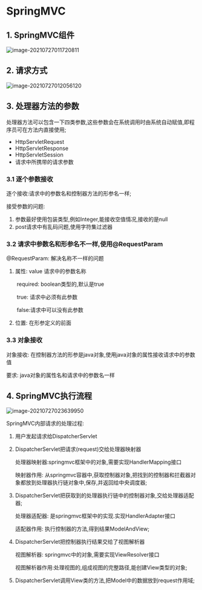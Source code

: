 # SpringMVC


## 1. SpringMVC组件

![image-20210727011720811](../../static/image-20210727011720811.png)

## 2. 请求方式

![image-20210727012056120](../../static/image-20210727012056120.png)

## 3. 处理器方法的参数

处理器方法可以包含一下四类参数,这些参数会在系统调用时由系统自动赋值,即程序员可在方法内直接使用;

* HttpServletRequest
* HttpServletResponse
* HttpServletSession
* 请求中所携带的请求参数

### 3.1 逐个参数接收

逐个接收:请求中的参数名和控制器方法的形参名一样;

接受参数的问题:

1. 参数最好使用包装类型,例如Integer,能接收空值情况,接收的是null
2. post请求中有乱码问题,使用字符集过滤器

### 3.2 请求中参数名和形参名不一样,使用@RequestParam

@RequestParam: 解决名称不一样的问题

1. 属性: value 请求中的参数名称

   ​			required: boolean类型的,默认是true

   ​							  true: 请求中必须有此参数

   ​							  false:请求中可以没有此参数

2. 位置: 在形参定义的前面

### 3.3 对象接收

对象接收: 在控制器方法的形参是java对象,使用java对象的属性接收请求中的参数值

要求: java对象的属性名和请求中的参数名一样



## 4. SpringMVC执行流程

![image-20210727023639950](../../static/image-20210727023639950.png)

SpringMVC内部请求的处理过程:

1. 用户发起请求给DispatcherServlet

2. DispatcherServlet把请求(request)交给处理器映射器

   处理器映射器:springmvc框架中的对象,需要实现HandlerMapping接口

   映射器作用: 从springmvc容器中,获取控制器对象,把找到的控制器和拦截器对象都放到处理器执行链对象中,保存,并返回给中央调度器;

3. DispatcherServlet把获取到的处理器执行链中的控制器对象,交给处理器适配器;

   处理器适配器: 是springmvc框架中的实现.实现HandlerAdapter接口

   适配器作用: 执行控制器的方法,得到结果ModelAndView;

4. DispatcherServlet把控制器执行结果交给了视图解析器

   视图解析器: springmvc中的对象,需要实现ViewResolver接口

   视图解析器作用:处理视图的,组成视图的完整路径,能创建View类型的对象;

5. DispatcherServlet调用View类的方法,把Model中的数据放到request作用域;

